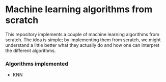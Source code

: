 # Machine learning algorithms from scratch

This repository implements a couple of machine learning algorithms from scratch. The idea is simple; by implementing them from scratch, we might understand a little better what they actually do and how one can interpret the different algorithms.

### Algorithms implemented

- KNN

